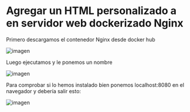 # Agregar un HTML personalizado a en servidor web dockerizado Nginx

Primero descargamos el contenedor Nginx desde docker hub

![imagen](https://user-images.githubusercontent.com/101186662/169322182-c5832adf-3725-4af3-af50-d46ed1973986.png)

Luego ejecutamos y le ponemos un nombre

![imagen](https://user-images.githubusercontent.com/101186662/169322490-da4fe50b-d05e-474b-9500-4878dd9c957a.png)

Para comprobar si lo hemos instalado bien ponemos localhost:8080 en el navegador y debería salir esto:

![imagen](https://user-images.githubusercontent.com/101186662/169322776-fa27295e-151b-4c85-a454-b00dbcb5ce23.png)

